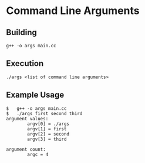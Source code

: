 # Command Line Arguments

## Building
    g++ -o args main.cc

## Execution
    ./args <list of command line arguments>

## Example Usage
    $   g++ -o args main.cc    
    $   ./args first second third    
    argument values:
            argv[0] = ./args
            argv[1] = first
            argv[2] = second
            argv[3] = third

    argument count:
            argc = 4